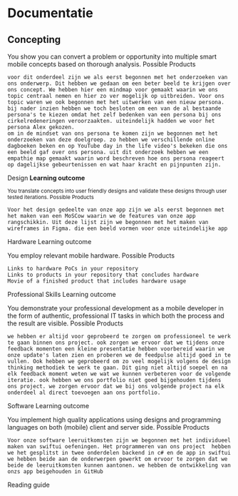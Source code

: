 # Documentatie
## <b>Concepting</b>
You show you can convert a problem or opportunity into multiple smart mobile concepts based on thorough analysis.
Possible Products

    voor dit onderdeel zijn we als eerst begonnen met het onderzoeken van ons onderwerp. Dit hebben we gedaan om een beter beeld te krijgen over ons concept. We hebben hier een mindmap voor gemaakt waarin we ons topic centraal nemen en hier zo ver mogelijk op uitbreiden. Voor ons topic waren we ook begonnen met het uitwerken van een nieuw persona. bij nader inzien hebben we toch besloten om een van de al bestaande persona's te kiezen omdat het zelf bedenken van een persona bij ons cirkelredeneringen veroorzaakten. uiteindelijk hadden we voor het persona Alex gekozen. 
    om in de mindset van ons persona te komen zijn we begonnen met het onderzoeken van deze doelgroep. zo hebben we verschillende online dagboeken beken en op YouTube day in the life video's bekeken die ons een beeld gaf over ons persona. uit dit onderzoek hebben we een empathie map gemaakt waarin word beschreven hoe ons persona reageert op dagelijkse gebeurtenissen en wat haar kracht en pijnpunten zijn.
Design
<b>Learning outcome</b>

<small>You translate concepts into user friendly designs and validate these designs through user tested iterations.
Possible Products</small>

    Voor het design gedeelte van onze app zijn we als eerst begonnen met het maken van een MoSCow waarin we de features van onze app rangschikkin. Uit deze lijst zijn we begonnen met het maken van wireframes in Figma. die een beeld vormen voor onze uiteindelijke app
Hardware
Learning outcome

You employ relevant mobile hardware.
Possible Products

    Links to hardware PoCs in your repository
    Links to products in your repository that concludes hardware
    Movie of a finished product that includes hardware usage
Professional Skills
Learning outcome

You demonstrate your professional development as a mobile developer in the form of authentic, professional IT tasks in which both the process and the result are visible.
Possible Products

    we hebben er altijd voor geprobeerd te zorgen om professioneel te werk te gaan binnen ons project. ook zorgen we ervoor dat we tijdens onze feedback momenten een kleine presentatie hebben voorbereid waarin we onze update's laten zien en proberen we de feedpulse altijd goed in te vullen. Ook hebben we geprobeerd om zo veel mogelijk volgens de design thinking methodiek te werk te gaan. Dit ging niet altijd soepel en na elk feedback moment weten we wat we kunnen verbeteren voor de volgende iteratie. ook hebben we ons portfolio niet goed bijgehouden tijdens ons project. we zorgen ervoor dat we bij ons volgende project na elk onderdeel al direct toevoegen aan ons portfolio.
Software
Learning outcome

You implement high quality applications using designs and programming languages on both (mobile) client and server side.
Possible Products

    Voor onze software leeruitkomsten zijn we begonnen met het individueel maken van swiftui oefeningen. Het programmeren van ons project  hebben we het gesplitst in twee onderdelen backend in c# en de app in swiftui we hebben beide aan de onderwerpen gewerkt om ervoor te zorgen dat we beide de leeruitkomsten kunnen aantonen. we hebben de ontwikkeling van onzs app beigehouden in GitHub 
Reading guide
